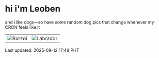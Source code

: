 # hi i'm Leoben

and i like dogs—so have some random dog pics that change whenever my CRON feels like it

|  |  |
|--------|----------|
| ![Borzoi](https://random-dog-vercel.vercel.app/api/random-borzoi?v=1757670585) | ![Labrador](https://random-dog-vercel.vercel.app/api/random-labrador?v=1757670585) |

Last updated: 2025-09-12 17:49 PHT
